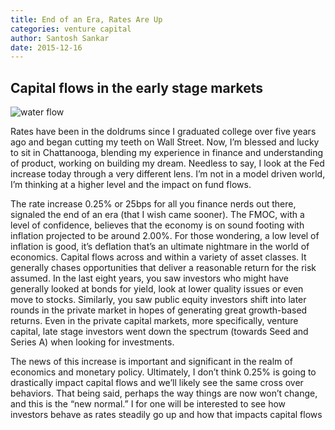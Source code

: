 ```yaml
---
title: End of an Era, Rates Are Up
categories: venture capital
author: Santosh Sankar
date: 2015-12-16
---
```


## Capital flows in the early stage markets

<div class="col-md-12">
	<img class="img-responsive" src="https://cdn-images-1.medium.com/max/800/1*rMWnsPJJm-QQg9bCCuFZqw.jpeg
" alt="water flow">
</div>

Rates have been in the doldrums since I graduated college over five years ago and began cutting my teeth on Wall Street. Now, I’m blessed and lucky to sit in Chattanooga, blending my experience in finance and understanding of product, working on building my dream. Needless to say, I look at the Fed increase today through a very different lens. I’m not in a model driven world, I’m thinking at a higher level and the impact on fund flows.

The rate increase 0.25% or 25bps for all you finance nerds out there, signaled the end of an era (that I wish came sooner). The FMOC, with a level of confidence, believes that the economy is on sound footing with inflation projected to be around 2.00%. For those wondering, a low level of inflation is good, it’s deflation that’s an ultimate nightmare in the world of economics.
Capital flows across and within a variety of asset classes. It generally chases opportunities that deliver a reasonable return for the risk assumed. In the last eight years, you saw investors who might have generally looked at bonds for yield, look at lower quality issues or even move to stocks. Similarly, you saw public equity investors shift into later rounds in the private market in hopes of generating great growth-based returns. Even in the private capital markets, more specifically, venture capital, late stage investors went down the spectrum (towards Seed and Series A) when looking for investments.

The news of this increase is important and significant in the realm of economics and monetary policy. Ultimately, I don’t think 0.25% is going to drastically impact capital flows and we’ll likely see the same cross over behaviors. That being said, perhaps the way things are now won’t change, and this is the “new normal.” I for one will be interested to see how investors behave as rates steadily go up and how that impacts capital flows